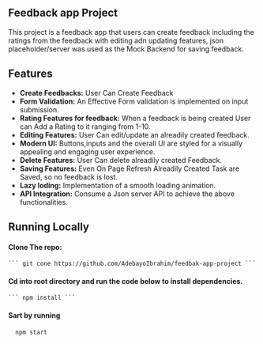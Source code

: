 ## Feedback app Project

This project is a feedback app that users can create feedback including the ratings from the feedback with editing adn updating features, json placeholder/server was used as the Mock Backend for saving feedback.

## Features

- **Create Feedbacks:** User Can Create Feedback
- **Form Validation:** An Effective Form validation is implemented on input submission.
- **Rating Features for feedback:** When a feedback is being created User can Add a Rating to it ranging from 1-10.
- **Editing Features:** User Can edit/update an alreadily created feedback.
- **Modern UI:** Buttons,inputs and the overall UI are styled for a visually appealing and engaging user experience.
- **Delete Features:** User Can delete alreadily created Feedback.
- **Saving Features:** Even On Page Refresh Alreadily Created Task are Saved, so no feedback is lost.
- **Lazy loding:** Implementation of a smooth loading animation.
- **API Integration:** Consume a Json server API to achieve the above functionalities.

## Running Locally
  #### Clone The repo:
    ``` git cone https://github.com/AdebayoIbrahim/feedbak-app-project ```
  #### Cd into root directory and run the code below to install dependencies.
    ``` npm install ```
  #### Sart by running
      npm start
      
